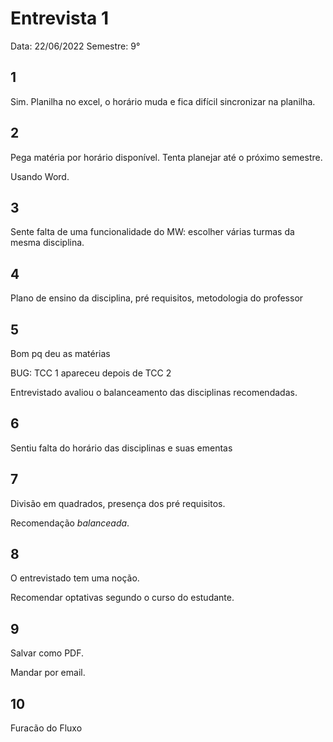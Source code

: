 # Entrevista 1

Data: 22/06/2022
Semestre: 9°

## 1
Sim. Planilha no excel, o horário muda e fica difícil sincronizar na planilha.

## 2
Pega matéria por horário disponível. Tenta planejar até o próximo semestre.

Usando Word.

## 3

Sente falta de uma funcionalidade do MW: escolher várias turmas da mesma 
disciplina.

## 4

Plano de ensino da disciplina, pré requisitos, metodologia do professor

## 5

Bom pq deu as matérias

BUG: TCC 1 apareceu depois de TCC 2

Entrevistado avaliou o balanceamento das disciplinas recomendadas.

## 6

Sentiu falta do horário das disciplinas e suas ementas

## 7

Divisão em quadrados, presença dos pré requisitos. 

Recomendação _balanceada_.

## 8

O entrevistado tem uma noção.

Recomendar optativas segundo o curso do estudante.

## 9

Salvar como PDF.

Mandar por email.

## 10

Furacão do Fluxo




